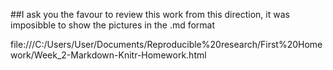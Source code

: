 ##I ask you the favour to review this work from this direction, it was imposibble to show the pictures in the .md format

file:///C:/Users/User/Documents/Reproducible%20research/First%20Homework/Week_2-Markdown-Knitr-Homework.html
